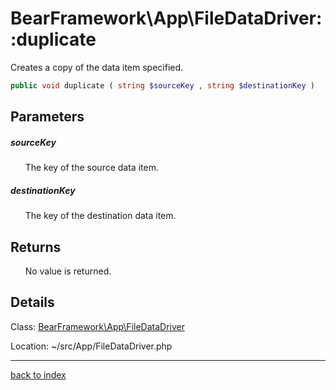 # BearFramework\App\FileDataDriver::duplicate

Creates a copy of the data item specified.

```php
public void duplicate ( string $sourceKey , string $destinationKey )
```

## Parameters

##### sourceKey

&nbsp;&nbsp;&nbsp;&nbsp;&nbsp;&nbsp;The key of the source data item.

##### destinationKey

&nbsp;&nbsp;&nbsp;&nbsp;&nbsp;&nbsp;The key of the destination data item.

## Returns

&nbsp;&nbsp;&nbsp;&nbsp;&nbsp;&nbsp;No value is returned.

## Details

Class: [BearFramework\App\FileDataDriver](bearframework.app.filedatadriver.class.md)

Location: ~/src/App/FileDataDriver.php

---

[back to index](index.md)

